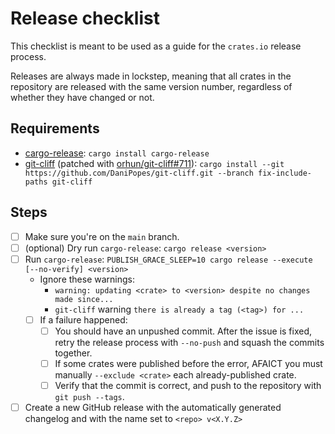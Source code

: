# Release checklist

This checklist is meant to be used as a guide for the `crates.io` release process.

Releases are always made in lockstep, meaning that all crates in the repository
are released with the same version number, regardless of whether they have
changed or not.

## Requirements

- [cargo-release](https://github.com/crate-ci/cargo-release): `cargo install cargo-release`
- [git-cliff](https://github.com/orhun/git-cliff) (patched with [orhun/git-cliff#711](https://github.com/orhun/git-cliff/pull/711)): `cargo install --git https://github.com/DaniPopes/git-cliff.git --branch fix-include-paths git-cliff`

## Steps

- [ ] Make sure you're on the `main` branch.
- [ ] (optional) Dry run `cargo-release`: `cargo release <version>`
- [ ] Run `cargo-release`: `PUBLISH_GRACE_SLEEP=10 cargo release --execute [--no-verify] <version>`
  - Ignore these warnings:
    - `warning: updating <crate> to <version> despite no changes made since...`
    - `git-cliff` warning `there is already a tag (<tag>) for ...`
  - [ ] If a failure happened:
    - [ ] You should have an unpushed commit. After the issue is fixed, retry the release process with `--no-push` and squash the commits together.
    - [ ] If some crates were published before the error, AFAICT you must manually `--exclude <crate>` each already-published crate.
    - [ ] Verify that the commit is correct, and push to the repository with `git push --tags`.
- [ ] Create a new GitHub release with the automatically generated changelog and with the name set to `<repo> v<X.Y.Z>`
